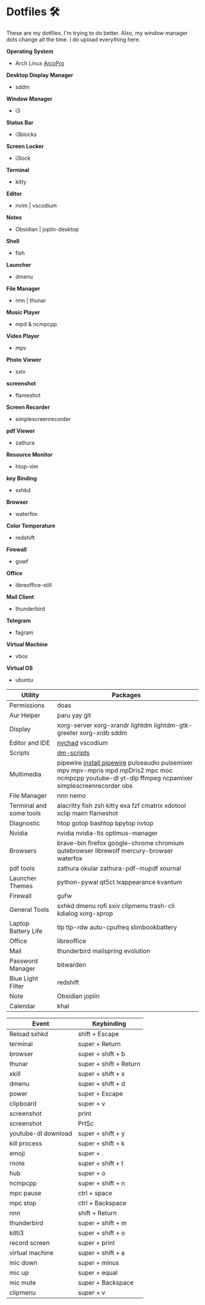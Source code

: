 # Dotfiles 🛠

These are my dotfiles. I'm trying to do better. Also, my window manager dots change all the time. I do upload everything here.

**Operating System**
 - Arch Linux [ArcoPro](https://www.arcolinux.info/downloads/)

**Desktop Display Manager**
  - sddm

**Window Manager**
 - i3  

**Status Bar**
 - i3blocks 

**Screen Locker**
 - i3lock 

**Terminal**
 - kitty

**Editor**
 -  nvim | vscodium

**Notes**
 - Obsidian | joplin-desktop 

**Shell** 
 - fish 

**Launcher**
 - dmenu

**File Manager**
 - nnn | thunar

**Music Player**
 - mpd & ncmpcpp

**Video Player**
 - mpv 

**Photo Viewer**
 - sxiv

**screenshot**
- flameshot

**Screen Recorder**
 - simplescreenrecorder 

**pdf Viewer**
 - zathura

**Resource Monitor**
 - htop-vim

**key Binding**
 - sxhkd 

**Browser**
 - waterfox 

**Color Temperature**
 - redshift

**Firewall**
 - guwf 

**Office**
 - libreoffice-still

**Mail Client**
 - thunderbird

 **Telegram**
- fagram

**Virtual Machine**
 - vbox

**Virtual OS** 
 - ubuntu

| Utility  | Packages            |
| -----     | --------------- |
| Permissions  | doas |
| Aur Helper  | paru yay git |
| Display |  xorg-server xorg-xrandr lightdm lightdm-gtk-greeter xorg-xrdb sddm |
| Editor and IDE | [nvchad](https://nvchad.com/) vscodium |
| Scripts | [dm-scripts](https://gitlab.com/dwt1/dmscripts)|
| Multimedia | pipewire [install pipewire](https://github.com/Omar-Ahmed-Dt/dotfiles/blob/main/scripts/pipewire_install.sh) pulseaudio pulsemixer mpv mpv-mpris mpd mpDris2 mpc moc ncmpcpp youtube-dl yt-dlp ffmpeg ncpamixer simplescreenrecorder obs | 
| File Manager | nnn nemo | 
| Terminal and some tools | alacritty fish zsh kitty exa fzf cmatrix xdotool xclip maim flameshot |
| Diagnostic | htop gotop bashtop bpytop nvtop | 
| Nvidia | nvidia nvidia-lts optimus-manager | 
| Browsers | brave-bin firefox google-chrome chromium qutebrowser librewolf mercury-browser waterfox | 
| pdf tools | zathura okular zathura-pdf-mupdf xournal | 
| Launcher Themes | python-pywal qt5ct lxappearance kvantum | 
| Firewall | gufw | 
| General Tools | sxhkd dmenu rofi sxiv clipmenu trash-cli kdialog xorg-xprop | 
| Laptop Battery Life | tlp tlp-rdw auto-cpufreq slimbookbattery | 
| Office | libreoffice | 
| Mail | thunderbird mailspring evolution | 
| Password Manager | bitwarden | 
| Blue Light Filter | redshift | 
| Note | Obsidian joplin | 
| Calendar | khal | 

| Event  | Keybinding |
| -----     | --------------- |
| Reload sxhkd | shift + Escape |
| terminal | super + Return | 
| browser  | super + shift + b |
| thunar | super + shift + Return | 
| xkill | super + shift + x | 
| dmenu | super + shift + d | 
| power | super + Escape | 
| clipboard | super  + v | 
| screenshot | print |  
| screenshot | PrtSc |  
| youtube-dl download | super + shift + y | 
| kill process | super + shift + k | 
| emoji | super + . | 
| rnote | super + shift + t | 
| hub | super + o | 
| ncmpcpp | super + shift + n | 
| mpc pause | ctrl + space  |
| mpc stop | ctrl + Backspace |
| nnn | shift + Return | 
| thunderbird | super + shift + m | 
| kitti3 | super + shift + o | 
| record screen | super + print | 
| virtual machine | super + shift + a | 
| mic down | super + minus | 
| mic up | super + equal | 
| mic mute | super + Backspace | 
| clipmenu | super + v | 

